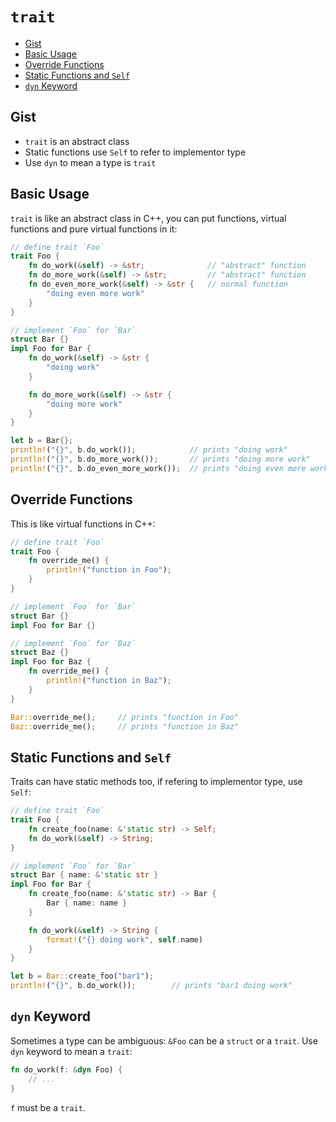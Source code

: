 # `trait`

- [Gist](#gist)
- [Basic Usage](#basic-usage)
- [Override Functions](#override-functions)
- [Static Functions and `Self`](#static-functions-and-self)
- [`dyn` Keyword](#dyn-keyword)

## Gist
- `trait` is an abstract class
- Static functions use `Self` to refer to implementor type
- Use `dyn` to mean a type is `trait`

## Basic Usage
`trait` is like an abstract class in C++, you can put functions, virtual functions and pure virtual functions in it:
```rust
// define trait `Foo`
trait Foo {
    fn do_work(&self) -> &str;              // "abstract" function
    fn do_more_work(&self) -> &str;         // "abstract" function
    fn do_even_more_work(&self) -> &str {   // normal function
        "doing even more work"
    }
}

// implement `Foo` for `Bar`
struct Bar {}
impl Foo for Bar {
    fn do_work(&self) -> &str {
        "doing work"
    }

    fn do_more_work(&self) -> &str {
        "doing more work"
    }
}

let b = Bar{};
println!("{}", b.do_work());            // prints "doing work"
println!("{}", b.do_more_work());       // prints "doing more work"
println!("{}", b.do_even_more_work());  // prints "doing even more work"
```

## Override Functions
This is like virtual functions in C++:
```rust
// define trait `Foo`
trait Foo {
    fn override_me() {
        println!("function in Foo");
    }
}

// implement `Foo` for `Bar`
struct Bar {}
impl Foo for Bar {}

// implement `Foo` for `Baz`
struct Baz {}
impl Foo for Baz {
    fn override_me() {
        println!("function in Baz");
    }
}

Bar::override_me();     // prints "function in Foo"
Baz::override_me();     // prints "function in Baz"
```

## Static Functions and `Self`
Traits can have static methods too, if refering to implementor type, use `Self`:
```rust
// define trait `Foo`
trait Foo {
    fn create_foo(name: &'static str) -> Self;
    fn do_work(&self) -> String;
}

// implement `Foo` for `Bar`
struct Bar { name: &'static str }
impl Foo for Bar {
    fn create_foo(name: &'static str) -> Bar {
        Bar { name: name }
    }

    fn do_work(&self) -> String {
        format!("{} doing work", self.name)
    }
}

let b = Bar::create_foo("bar1");
println!("{}", b.do_work());        // prints "bar1 doing work"
```

## `dyn` Keyword
Sometimes a type can be ambiguous: `&Foo` can be a `struct` or a `trait`. Use `dyn` keyword to mean a `trait`:
```rust
fn do_work(f: &dyn Foo) {
    // ...
}
```
`f` must be a `trait`.
